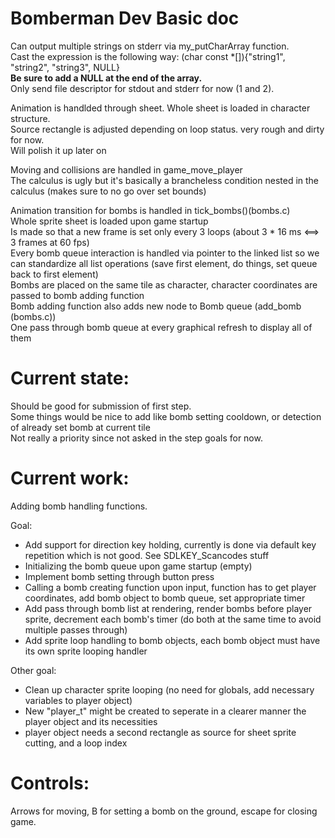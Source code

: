 # Bomberman Dev Basic doc

Can output multiple strings on stderr via my_putCharArray function.<br>
Cast the expression is the following way: (char const *[]){"string1", "string2", "string3", NULL}<br>
<b>Be sure to add a NULL at the end of the array.</b><br>
Only send file descriptor for stdout and stderr for now (1 and 2).<br>

Animation is handlded through sheet. Whole sheet is loaded in character structure.<br>
Source rectangle is adjusted depending on loop status. very rough and dirty for now.<br>
Will polish it up later on<br>

Moving and collisions are handled in game_move_player<br>
The calculus is ugly but it's basically a brancheless condition nested in the calculus (makes sure to no go over set bounds)<br>

Animation transition for bombs is handled in tick_bombs()(bombs.c)<br>
Whole sprite sheet is loaded upon game startup<br>
Is made so that a new frame is set only every 3 loops (about 3 * 16 ms <==> 3 frames at 60 fps)<br>
Every bomb queue interaction is handled via pointer to the linked list so we can standardize all list operations (save first element, do things, set queue back to first element)<br>
Bombs are placed on the same tile as character, character coordinates are passed to bomb adding function <br>
Bomb adding function also adds new node to Bomb queue (add_bomb (bombs.c))<br>
One pass through bomb queue at every graphical refresh to display all of them<br>


# Current state:

Should be good for submission of first step.<br>
Some things would be nice to add like bomb setting cooldown, or detection of already set bomb at current tile<br>
Not really a priority since not asked in the step goals for now.<br>

# Current work:

Adding bomb handling functions.

Goal:

- Add support for direction key holding, currently is done via default key repetition which is not good. See SDLKEY_Scancodes stuff<br>
- Initializing the bomb queue upon game startup (empty)<br>
- Implement bomb setting through button press<br>
- Calling a bomb creating function upon input, function has to get player coordinates, add bomb object to bomb queue, set appropriate timer<br>
- Add pass through bomb list at rendering, render bombs before player sprite, decrement each bomb's timer (do both at the same time to avoid multiple passes through)<br>
- Add sprite loop handling to bomb objects, each bomb object must have its own sprite looping handler<br>

Other goal:

- Clean up character sprite looping (no need for globals, add necessary variables to player object)<br>
- New "player_t" might be created to seperate in a clearer manner the player object and its necessities<br>
- player object needs a second rectangle as source for sheet sprite cutting, and a loop index<br>

# Controls:<br>
Arrows for moving, B for setting a bomb on the ground, escape for closing game.
